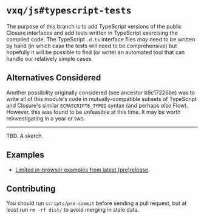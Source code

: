 # `vxq/js#typescript-tests`

The purpose of this branch is to add TypeScript versions of the public Closure
interfaces and add tests written in TypeScript exercising the compiled code.
The TypeScript `.d.ts` interface files *may* need to be written by hand (in
which case the tests will need to be comprehensive) but hopefully it will be 
possible to find (or write) an automated tool that can handle our relatively
simple cases.

## Alternatives Considered

Another possibility originally considered (see ancestor b9c17226be) was to write
all of this module's code in mutually-compatible subsets of TypeScript and
Closure's similar `ECMASCRIPT6_TYPED` syntax (and perhaps *also* Flow). However,
this was found to be unfeasible at this time. It may be worth reinvestigating in
a year or two.

---


TBD. A sketch.

## Examples

- [Limited in-browser examples from latest (pre)release](http://vxq.github.io/js/examples/).

## Contributing

You should run `scripts/pre-commit` before sending a pull request, but at least
run `rm -rf dist/` to avoid merging in stale data.
